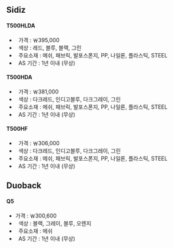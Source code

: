 ## Sidiz

#### T500HLDA 
    
+   가격 : ￦395,000
+   색상 : 레드, 블루, 블랙, 그린
+   주요소재 : 메쉬, 패브릭, 발포스폰지, PP, 나일론, 플라스틱, STEEL
+   AS 기간 : 1년 이내 (무상)


#### T500HDA

-   가격 : ￦381,000
-   색상 : 다크레드, 인디고블루, 다크그레이, 그린
-   주요소재 : 메쉬, 패브릭, 발포스폰지, PP, 나일론, 플라스틱, STEEL
-   AS 기간 : 1년 이내 (무상)


#### T500HF

*   가격 : ￦306,000
*   색상 : 다크레드, 인디고블루, 다크그레이, 그린
*   주요소재 : 메쉬, 패브릭, 발포스폰지, PP, 나일론, 플라스틱, STEEL
*   AS 기간 : 1년 이내 (무상)



## Duoback

#### Q5

+   가격 : ￦300,600 
+   색상 : 블랙, 그레이, 블루, 오렌지
+   주요소재 : 메쉬
+   AS 기간 : 1년 이내 (무상)
